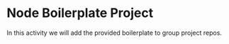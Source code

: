 # Node Boilerplate Project

In this activity we will add the provided boilerplate to group project repos.
